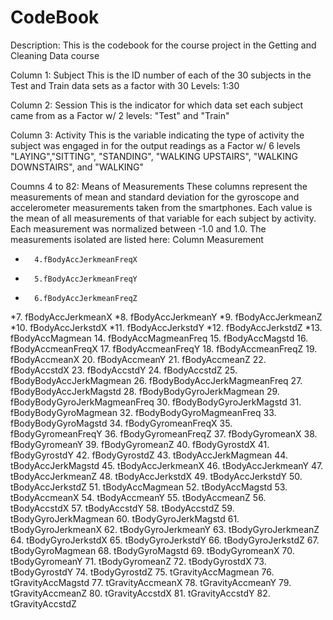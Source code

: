 CodeBook
========================================================

Description: This is the codebook for the course project in the Getting and Cleaning Data course

Column 1: Subject
        This is the ID number of each of the 30 subjects in the Test and Train data sets as a factor with 30 Levels: 1:30

Column 2: Session
        This is the indicator for which data set each subject came from as a Factor w/ 2 levels: "Test" and "Train"

Column 3: Activity
        This is the variable indicating the type of activity the subject was engaged in for the output readings as a Factor w/ 6 levels "LAYING","SITTING", "STANDING", "WALKING UPSTAIRS", "WALKING DOWNSTAIRS", and "WALKING"

Coumns 4 to 82: Means of Measurements
        These columns represent the measurements of mean and standard deviation for the gyroscope and accelerometer measurements taken from the smartphones. Each value is the mean of all measurements of that variable for each subject by activity. Each measurement was normalized between -1.0 and 1.0. The measurements isolated are listed here: 
Column        Measurement
*       4.fBodyAccJerkmeanFreqX
*       5.fBodyAccJerkmeanFreqY
*       6.fBodyAccJerkmeanFreqZ
*7.	fBodyAccJerkmeanX
*8.	fBodyAccJerkmeanY
*9.	fBodyAccJerkmeanZ
*10.	fBodyAccJerkstdX
*11.	fBodyAccJerkstdY
*12.	fBodyAccJerkstdZ
*13.	fBodyAccMagmean
14.	fBodyAccMagmeanFreq
15.	fBodyAccMagstd
16.	fBodyAccmeanFreqX
17.	fBodyAccmeanFreqY
18.	fBodyAccmeanFreqZ
19.	fBodyAccmeanX
20.	fBodyAccmeanY
21.	fBodyAccmeanZ
22.	fBodyAccstdX
23.	fBodyAccstdY
24.	fBodyAccstdZ
25.	fBodyBodyAccJerkMagmean
26.	fBodyBodyAccJerkMagmeanFreq
27.	fBodyBodyAccJerkMagstd
28.	fBodyBodyGyroJerkMagmean
29.	fBodyBodyGyroJerkMagmeanFreq
30.	fBodyBodyGyroJerkMagstd
31.	fBodyBodyGyroMagmean
32.	fBodyBodyGyroMagmeanFreq
33.	fBodyBodyGyroMagstd
34.	fBodyGyromeanFreqX
35.	fBodyGyromeanFreqY
36.	fBodyGyromeanFreqZ
37.	fBodyGyromeanX
38.	fBodyGyromeanY
39.	fBodyGyromeanZ
40.	fBodyGyrostdX
41.	fBodyGyrostdY
42.	fBodyGyrostdZ
43.	tBodyAccJerkMagmean
44.	tBodyAccJerkMagstd
45.	tBodyAccJerkmeanX
46.	tBodyAccJerkmeanY
47.	tBodyAccJerkmeanZ
48.	tBodyAccJerkstdX
49.	tBodyAccJerkstdY
50.	tBodyAccJerkstdZ
51.	tBodyAccMagmean
52.	tBodyAccMagstd
53.	tBodyAccmeanX
54.	tBodyAccmeanY
55.	tBodyAccmeanZ
56.	tBodyAccstdX
57.	tBodyAccstdY
58.	tBodyAccstdZ
59.	tBodyGyroJerkMagmean
60.	tBodyGyroJerkMagstd
61.	tBodyGyroJerkmeanX
62.	tBodyGyroJerkmeanY
63.	tBodyGyroJerkmeanZ
64.	tBodyGyroJerkstdX
65.	tBodyGyroJerkstdY
66.	tBodyGyroJerkstdZ
67.	tBodyGyroMagmean
68.	tBodyGyroMagstd
69.	tBodyGyromeanX
70.	tBodyGyromeanY
71.	tBodyGyromeanZ
72.	tBodyGyrostdX
73.	tBodyGyrostdY
74.	tBodyGyrostdZ
75.	tGravityAccMagmean
76.	tGravityAccMagstd
77.	tGravityAccmeanX
78.	tGravityAccmeanY
79.	tGravityAccmeanZ
80.	tGravityAccstdX
81.	tGravityAccstdY
82.	tGravityAccstdZ
